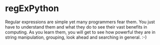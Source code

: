 # regExPython
Regular expressions are simple yet many programmers fear them. You just have to understand them and what they do to see their vast benefits in computing. As you learn them, you will get to see how powerful they are in string manipulation, grouping, look ahead and searching in general. :-)
